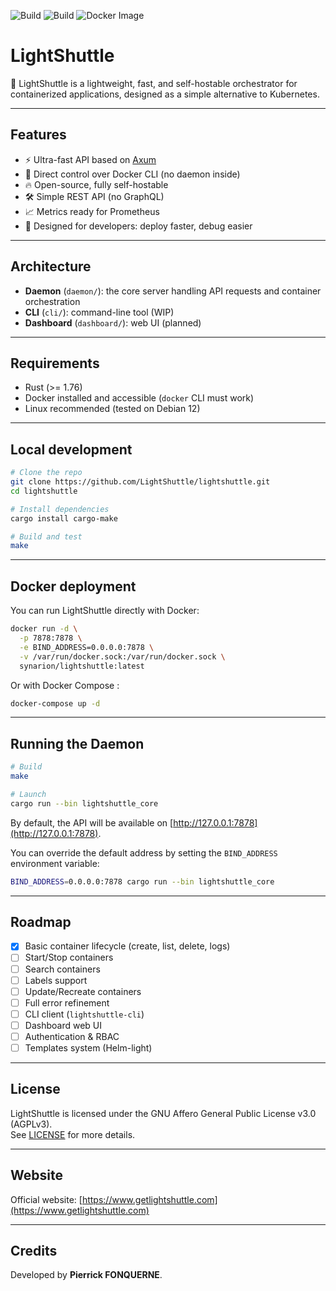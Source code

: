 ![Build](https://github.com/LightShuttle/lightshuttle/actions/workflows/ci.yml/badge.svg)
![Build](https://github.com/LightShuttle/lightshuttle/actions/workflows/docker-publish.yml/badge.svg)
![Docker Image](https://img.shields.io/docker/pulls/synarion/lightshuttle?style=flat-square)

# LightShuttle

🚀 LightShuttle is a lightweight, fast, and self-hostable orchestrator for containerized applications, designed as a simple alternative to Kubernetes.

---

## Features

- ⚡ Ultra-fast API based on [Axum](https://github.com/tokio-rs/axum)
- 🐳 Direct control over Docker CLI (no daemon inside)
- 🔥 Open-source, fully self-hostable
- 🛠 Simple REST API (no GraphQL)
- 📈 Metrics ready for Prometheus
- 🧹 Designed for developers: deploy faster, debug easier

---

## Architecture

- **Daemon** (`daemon/`): the core server handling API requests and container orchestration
- **CLI** (`cli/`): command-line tool (WIP)
- **Dashboard** (`dashboard/`): web UI (planned)

---

## Requirements

- Rust (>= 1.76)
- Docker installed and accessible (`docker` CLI must work)
- Linux recommended (tested on Debian 12)

---

## Local development

```bash
# Clone the repo
git clone https://github.com/LightShuttle/lightshuttle.git
cd lightshuttle

# Install dependencies
cargo install cargo-make

# Build and test
make
```

---

## Docker deployment

You can run LightShuttle directly with Docker:

```bash
docker run -d \
  -p 7878:7878 \
  -e BIND_ADDRESS=0.0.0.0:7878 \
  -v /var/run/docker.sock:/var/run/docker.sock \
  synarion/lightshuttle:latest
```
Or with Docker Compose :

```bash
docker-compose up -d
```

---

## Running the Daemon

```bash
# Build
make

# Launch
cargo run --bin lightshuttle_core
```

By default, the API will be available on [http://127.0.0.1:7878](http://127.0.0.1:7878).

You can override the default address by setting the `BIND_ADDRESS` environment variable:

```bash
BIND_ADDRESS=0.0.0.0:7878 cargo run --bin lightshuttle_core
```

---

## Roadmap

- [x] Basic container lifecycle (create, list, delete, logs)
- [ ] Start/Stop containers
- [ ] Search containers
- [ ] Labels support
- [ ] Update/Recreate containers
- [ ] Full error refinement
- [ ] CLI client (`lightshuttle-cli`)
- [ ] Dashboard web UI
- [ ] Authentication & RBAC
- [ ] Templates system (Helm-light)

---

## License

LightShuttle is licensed under the GNU Affero General Public License v3.0 (AGPLv3).  
See [LICENSE](LICENSE) for more details.

---

## Website

Official website: [https://www.getlightshuttle.com](https://www.getlightshuttle.com)

---

## Credits

Developed by **Pierrick FONQUERNE**.
